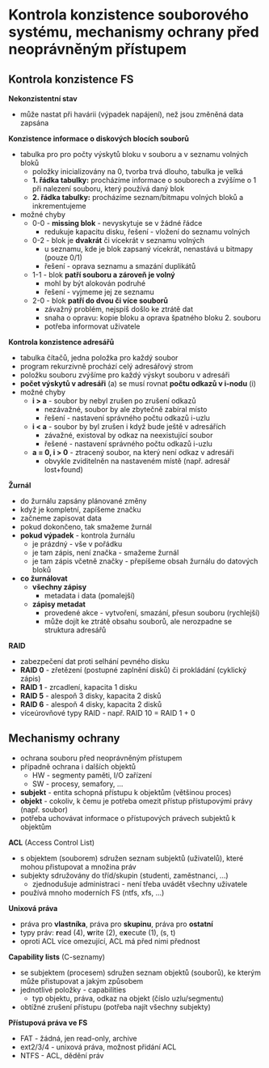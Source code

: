 # Kontrola konzistence souborového systému, mechanismy ochrany před neoprávněným přístupem

## Kontrola konzistence FS

**Nekonzistentní stav**
- může nastat při havárii (výpadek napájení), než jsou změněná data zapsána

**Konzistence informace o diskových blocích souborů**
- tabulka pro pro počty výskytů bloku v souboru a v seznamu volných bloků
	- položky inicializovány na 0, tvorba trvá dlouho, tabulka je velká
	- **1. řádka tabulky:** procházíme informace o souborech a zvýšíme o 1 při nalezení souboru, který používá daný blok
	- **2. řádka tabulky:** procházíme seznam/bitmapu volných bloků a inkrementujeme
- možné chyby
	- 0-0 - **missing blok** - nevyskytuje se v žádné řádce
		- redukuje kapacitu disku, řešení - vložení do seznamu volných
	- 0-2 - blok je **dvakrát** či vícekrát v seznamu volných
		- u seznamu, kde je blok zapsaný vícekrát, nenastává u bitmapy (pouze 0/1)
		- řešení - oprava seznamu a smazání duplikátů
	- 1-1 - blok **patří souboru a zároveň je volný**
		- mohl by být alokován podruhé
		- řešení - vyjmeme jej ze seznamu
	- 2-0 - blok **patří do dvou či více souborů**
		- závažný problém, nejspíš došlo ke ztrátě dat
		- snaha o opravu: kopie bloku a oprava špatného bloku 2. souboru
		- potřeba informovat uživatele

**Kontrola konzistence adresářů**
- tabulka čítačů, jedna položka pro každý soubor
- program rekurzivně prochází celý adresářový strom
- položku souboru zvýšíme pro každý výskyt souboru v adresáři
- **počet výskytů v adresáři** (a) se musí rovnat **počtu odkazů v i-nodu** (i)
- možné chyby
	- **i > a** - soubor by nebyl zrušen po zrušení odkazů
		- nezávažné, soubor by ale zbytečně zabíral místo
		- řešení - nastavení správného počtu odkazů i-uzlu
	- **i < a** - soubor by byl zrušen i když bude ještě v adresářích
		- závažné, existoval by odkaz na neexistující soubor
		- řešené - nastavení správného počtu odkazů i-uzlu
	- **a = 0, i > 0** - ztracený soubor, na který není odkaz v adresáři
		- obvykle zviditelněn na nastaveném místě (např. adresář lost+found)

**Žurnál**
- do žurnálu zapsány plánované změny
- když je kompletní, zapíšeme značku
- začneme zapisovat data
- pokud dokončeno, tak smažeme žurnál
- **pokud výpadek** - kontrola žurnálu
	- je prázdný - vše v pořádku
	- je tam zápis, není značka - smažeme žurnál
	- je tam zápis včetně značky - přepíšeme obsah žurnálu do datových bloků
- **co žurnálovat**
	- **všechny zápisy**
		- metadata i data (pomalejší)
	- **zápisy metadat**
		- provedené akce - vytvoření, smazání, přesun souboru (rychlejší)
		- může dojít ke ztrátě obsahu souborů, ale nerozpadne se struktura adresářů

**RAID**
- zabezpečení dat proti selhání pevného disku
- **RAID 0** - zřetězení (postupné zaplnění disků) či prokládání (cyklický zápis)
- **RAID 1** - zrcadlení, kapacita 1 disku
- **RAID 5** - alespoň 3 disky, kapacita 2 disků
- **RAID 6** - alespoň 4 disky, kapacita 2 disků
- víceúrovňové typy RAID - např. RAID 10 = RAID 1 + 0

## Mechanismy ochrany

- ochrana souboru před neoprávněným přístupem
- případně ochrana i dalších objektů
	- HW - segmenty paměti, I/O zařízení
	- SW - procesy, semafory, ...
- **subjekt** - entita schopná přístupu k objektům (většinou proces)
- **objekt** - cokoliv, k čemu je potřeba omezit přístup přístupovými právy (např. soubor)
- potřeba uchovávat informace o přístupových právech subjektů k objektům

**ACL** (Access Control List)
- s objektem (souborem) sdružen seznam subjektů (uživatelů), které mohou přistupovat a množina práv
- subjekty sdružovány do tříd/skupin (studenti, zaměstnanci, ...)
	- zjednodušuje administraci - není třeba uvádět všechny uživatele
- používá mnoho moderních FS (ntfs, xfs, ...)

**Unixová práva**
- práva pro **vlastníka**, práva pro **skupinu**, práva pro **ostatní**
- typy práv: **r**ead (4), **w**rite (2), e**x**ecute (1), (s, t)
- oproti ACL více omezující, ACL má před nimi přednost

**Capability lists** (C-seznamy)
- se subjektem (procesem) sdružen seznam objektů (souborů), ke kterým může přistupovat a jakým způsobem
- jednotlivé položky - capabilities
	- typ objektu, práva, odkaz na objekt (číslo uzlu/segmentu)
- obtížné zrušení přístupu (potřeba najít všechny subjekty)

**Přístupová práva ve FS**
- FAT - žádná, jen read-only, archive
- ext2/3/4 - unixová práva, možnost přidání ACL
- NTFS - ACL, dědění práv